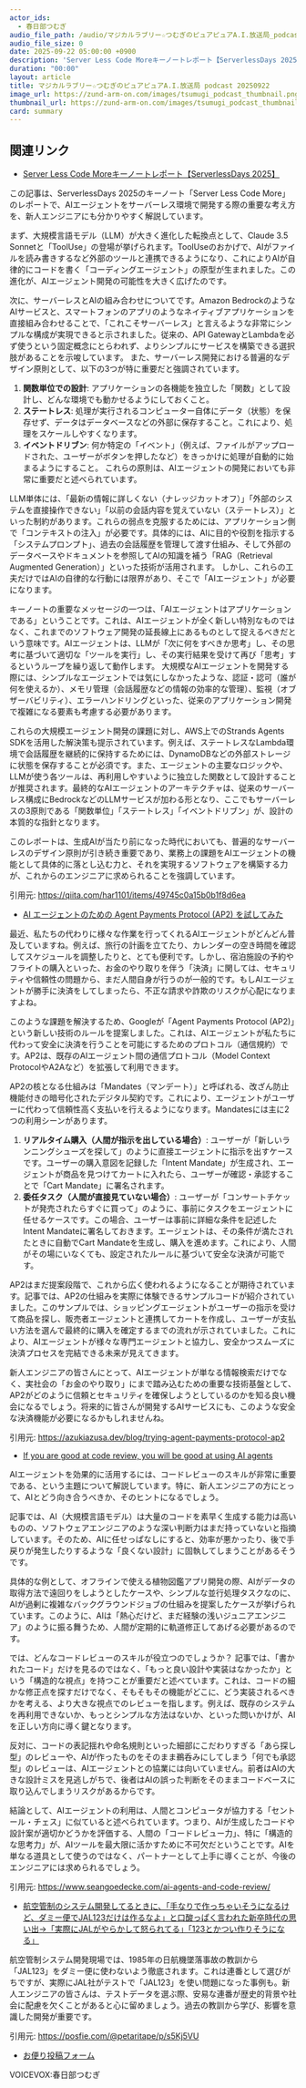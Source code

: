 ```yaml
---
actor_ids:
  - 春日部つむぎ
audio_file_path: /audio/マジカルラブリー☆つむぎのピュアピュアA.I.放送局_podcast_20250922.mp3
audio_file_size: 0
date: 2025-09-22 05:00:00 +0900
description: 'Server Less Code Moreキーノートレポート【ServerlessDays 2025】、AI エージェントのための Agent Payments Protocol (AP2) を試してみた、If you are good at code review, you will be good at using AI agents、航空管制のシステム開発してるときに、「手なりで作っちゃいそうになるけど、ダミー便でJAL123だけは作るなよ」と口酸っぱく言われた新卒時代の思い出→「実際にJALがやらかして怒られてる」「123とかつい作りそうになる」'
duration: "00:00"
layout: article
title: マジカルラブリー☆つむぎのピュアピュアA.I.放送局 podcast 20250922
image_url: https://zund-arm-on.com/images/tsumugi_podcast_thumbnail.png
thumbnail_url: https://zund-arm-on.com/images/tsumugi_podcast_thumbnail.png
card: summary
---
```


## 関連リンク


- [Server Less Code Moreキーノートレポート【ServerlessDays 2025】](https://qiita.com/har1101/items/49745c0a15b0b1f8d6ea)  


この記事は、ServerlessDays 2025のキーノート「Server Less Code More」のレポートで、AIエージェントをサーバーレス環境で開発する際の重要な考え方を、新人エンジニアにも分かりやすく解説しています。

まず、大規模言語モデル（LLM）が大きく進化した転換点として、Claude 3.5 Sonnetと「ToolUse」の登場が挙げられます。ToolUseのおかげで、AIがファイルを読み書きするなど外部のツールと連携できるようになり、これによりAIが自律的にコードを書く「コーディングエージェント」の原型が生まれました。この進化が、AIエージェント開発の可能性を大きく広げたのです。

次に、サーバーレスとAIの組み合わせについてです。Amazon BedrockのようなAIサービスと、スマートフォンのアプリのようなネイティブアプリケーションを直接組み合わせることで、「これこそサーバーレス」と言えるような非常にシンプルな構成が実現できると示されました。従来の、API GatewayとLambdaを必ず使うという固定概念にとらわれず、よりシンプルにサービスを構築できる選択肢があることを示唆しています。
また、サーバーレス開発における普遍的なデザイン原則として、以下の3つが特に重要だと強調されています。
1.  **関数単位での設計**: アプリケーションの各機能を独立した「関数」として設計し、どんな環境でも動かせるようにしておくこと。
2.  **ステートレス**: 処理が実行されるコンピューター自体にデータ（状態）を保存せず、データはデータベースなどの外部に保存すること。これにより、処理をスケールしやすくなります。
3.  **イベントドリブン**: 何か特定の「イベント」（例えば、ファイルがアップロードされた、ユーザーがボタンを押したなど）をきっかけに処理が自動的に始まるようにすること。
これらの原則は、AIエージェントの開発においても非常に重要だと述べられています。

LLM単体には、「最新の情報に詳しくない（ナレッジカットオフ）」「外部のシステムを直接操作できない」「以前の会話内容を覚えていない（ステートレス）」といった制約があります。これらの弱点を克服するためには、アプリケーション側で「コンテキストの注入」が必要です。具体的には、AIに目的や役割を指示する「システムプロンプト」、過去の会話履歴を管理して渡す仕組み、そして外部のデータベースやドキュメントを参照してAIの知識を補う「RAG（Retrieval Augmented Generation）」といった技術が活用されます。
しかし、これらの工夫だけではAIの自律的な行動には限界があり、そこで「AIエージェント」が必要になります。

キーノートの重要なメッセージの一つは、「AIエージェントはアプリケーションである」ということです。これは、AIエージェントが全く新しい特別なものではなく、これまでのソフトウェア開発の延長線上にあるものとして捉えるべきだという意味です。AIエージェントは、LLMが「次に何をすべきか思考」し、その思考に基づいて適切な「ツールを実行」し、その実行結果を受けて再び「思考」するというループを繰り返して動作します。
大規模なAIエージェントを開発する際には、シンプルなエージェントでは気にしなかったような、認証・認可（誰が何を使えるか）、メモリ管理（会話履歴などの情報の効率的な管理）、監視（オブザーバビリティ）、エラーハンドリングといった、従来のアプリケーション開発で複雑になる要素も考慮する必要があります。

これらの大規模エージェント開発の課題に対し、AWS上でのStrands Agents SDKを活用した解決策も提示されています。例えば、ステートレスなLambda環境で会話履歴を継続的に保持するためには、DynamoDBなどの外部ストレージに状態を保存することが必須です。また、エージェントの主要なロジックや、LLMが使う各ツールは、再利用しやすいように独立した関数として設計することが推奨されます。最終的なAIエージェントのアーキテクチャは、従来のサーバーレス構成にBedrockなどのLLMサービスが加わる形となり、ここでもサーバーレスの3原則である「関数単位」「ステートレス」「イベントドリブン」が、設計の本質的な指針となります。

このレポートは、生成AIが当たり前になった時代においても、普遍的なサーバーレスのデザイン原則が引き続き重要であり、業務上の課題をAIエージェントの機能として具体的に落とし込む力と、それを実現するソフトウェアを構築する力が、これからのエンジニアに求められることを強調しています。

引用元: https://qiita.com/har1101/items/49745c0a15b0b1f8d6ea


- [AI エージェントのための Agent Payments Protocol (AP2) を試してみた](https://azukiazusa.dev/blog/trying-agent-payments-protocol-ap2)  


最近、私たちの代わりに様々な作業を行ってくれるAIエージェントがどんどん普及していますね。例えば、旅行の計画を立てたり、カレンダーの空き時間を確認してスケジュールを調整したりと、とても便利です。しかし、宿泊施設の予約やフライトの購入といった、お金のやり取りを伴う「決済」に関しては、セキュリティや信頼性の問題から、まだ人間自身が行うのが一般的です。もしAIエージェントが勝手に決済をしてしまったら、不正な請求や詐欺のリスクが心配になりますよね。

このような課題を解決するため、Googleが「Agent Payments Protocol (AP2)」という新しい技術のルールを提案しました。これは、AIエージェントが私たちに代わって安全に決済を行うことを可能にするためのプロトコル（通信規約）です。AP2は、既存のAIエージェント間の通信プロトコル（Model Context ProtocolやA2Aなど）を拡張して利用できます。

AP2の核となる仕組みは「Mandates（マンデート）」と呼ばれる、改ざん防止機能付きの暗号化されたデジタル契約です。これにより、エージェントがユーザーに代わって信頼性高く支払いを行えるようになります。Mandatesには主に2つの利用シーンがあります。

1.  **リアルタイム購入（人間が指示を出している場合）**: ユーザーが「新しいランニングシューズを探して」のように直接エージェントに指示を出すケースです。ユーザーの購入意図を記録した「Intent Mandate」が生成され、エージェントが商品を見つけてカートに入れたら、ユーザーが確認・承認することで「Cart Mandate」に署名されます。
2.  **委任タスク（人間が直接見ていない場合）**: ユーザーが「コンサートチケットが発売されたらすぐに買って」のように、事前にタスクをエージェントに任せるケースです。この場合、ユーザーは事前に詳細な条件を記述したIntent Mandateに署名しておきます。エージェントは、その条件が満たされたときに自動でCart Mandateを生成し、購入を進めます。これにより、人間がその場にいなくても、設定されたルールに基づいて安全な決済が可能です。

AP2はまだ提案段階で、これから広く使われるようになることが期待されています。記事では、AP2の仕組みを実際に体験できるサンプルコードが紹介されていました。このサンプルでは、ショッピングエージェントがユーザーの指示を受けて商品を探し、販売者エージェントと連携してカートを作成し、ユーザーが支払い方法を選んで最終的に購入を確定するまでの流れが示されていました。これにより、AIエージェントが様々な専門エージェントと協力し、安全かつスムーズに決済プロセスを完結できる未来が見えてきます。

新人エンジニアの皆さんにとって、AIエージェントが単なる情報検索だけでなく、実社会の「お金のやり取り」にまで踏み込むための重要な技術基盤として、AP2がどのように信頼とセキュリティを確保しようとしているのかを知る良い機会になるでしょう。将来的に皆さんが開発するAIサービスにも、このような安全な決済機能が必要になるかもしれませんね。

引用元: https://azukiazusa.dev/blog/trying-agent-payments-protocol-ap2


- [If you are good at code review, you will be good at using AI agents](https://www.seangoedecke.com/ai-agents-and-code-review/)  


AIエージェントを効果的に活用するには、コードレビューのスキルが非常に重要である、という主題について解説しています。特に、新人エンジニアの方にとって、AIとどう向き合うべきか、そのヒントになるでしょう。

記事では、AI（大規模言語モデル）は大量のコードを素早く生成する能力は高いものの、ソフトウェアエンジニアのような深い判断力はまだ持っていないと指摘しています。そのため、AIに任せっぱなしにすると、効率が悪かったり、後で手戻りが発生したりするような「良くない設計」に固執してしまうことがあるそうです。

具体的な例として、オフラインで使える植物図鑑アプリ開発の際、AIがデータの取得方法で遠回りをしようとしたケースや、シンプルな並行処理タスクなのに、AIが過剰に複雑なバックグラウンドジョブの仕組みを提案したケースが挙げられています。このように、AIは「熱心だけど、まだ経験の浅いジュニアエンジニア」のように振る舞うため、人間が定期的に軌道修正してあげる必要があるのです。

では、どんなコードレビューのスキルが役立つのでしょうか？ 記事では、「書かれたコード」だけを見るのではなく、「もっと良い設計や実装はなかったか」という「構造的な視点」を持つことが重要だと述べています。これは、コードの細かな修正点を探すだけでなく、そもそもその機能がどこに、どう実装されるべきかを考える、より大きな視点でのレビューを指します。例えば、既存のシステムを再利用できないか、もっとシンプルな方法はないか、といった問いかけが、AIを正しい方向に導く鍵となります。

反対に、コードの表記揺れや命名規則といった細部にこだわりすぎる「あら探し型」のレビューや、AIが作ったものをそのまま鵜呑みにしてしまう「何でも承認型」のレビューは、AIエージェントとの協業には向いていません。前者はAIの大きな設計ミスを見逃しがちで、後者はAIの誤った判断をそのままコードベースに取り込んでしまうリスクがあるからです。

結論として、AIエージェントの利用は、人間とコンピュータが協力する「セントール・チェス」に似ていると述べられています。つまり、AIが生成したコードや設計案が適切かどうかを評価する、人間の「コードレビュー力」、特に「構造的な思考力」が、AIツールを最大限に活かすために不可欠だということです。AIを単なる道具として使うのではなく、パートナーとして上手に導くことが、今後のエンジニアには求められるでしょう。

引用元: https://www.seangoedecke.com/ai-agents-and-code-review/


- [航空管制のシステム開発してるときに、「手なりで作っちゃいそうになるけど、ダミー便でJAL123だけは作るなよ」と口酸っぱく言われた新卒時代の思い出→「実際にJALがやらかして怒られてる」「123とかつい作りそうになる」](https://posfie.com/@petaritape/p/s5Kj5VU)  


航空管制システム開発現場では、1985年の日航機墜落事故の教訓から「JAL123」をダミー便に使わないよう徹底されます。これは連番として選びがちですが、実際にJAL社がテストで「JAL123」を使い問題になった事例も。新人エンジニアの皆さんは、テストデータを選ぶ際、安易な連番が歴史的背景や社会に配慮を欠くことがあると心に留めましょう。過去の教訓から学び、影響を意識した開発が重要です。

引用元: https://posfie.com/@petaritape/p/s5Kj5VU



- [お便り投稿フォーム](https://forms.gle/ffg4JTfqdiqK62qf9)

VOICEVOX:春日部つむぎ

